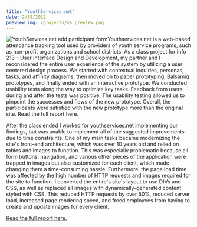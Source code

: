 ```yaml
---
title: "YouthServices.net"
date: 2/19/2012
preview_img: /projects/ys_preview.png
---
```


![YouthServices.net add participant form](/projects/ys_add_part_current.png)Youthservices.net is a web-based attendance tracking tool used by providers of youth service programs, such as non-profit organizations and school districts. As a class project for Info 213 – User Interface Design and Development, my partner and I reconsidered the entire user experience of the system by utilizing a user centered design process. We started with contextual inquiries, personas, tasks, and affinity diagrams, then moved on to paper prototyping, Balsamiq prototypes, and finally ended with an interactive prototype. We conducted usability tests along the way to optimize key tasks. Feedback from users during and after the tests was positive. The usability testing allowed us to pinpoint the successes and flaws of the new prototype. Overall, the participants were satisfied with the new prototype more than the original site. Read the full report here.

After the class ended I worked for youthservices.net implementing our findings, but was unable to implement all of the suggested improvements due to time constraints. One of my main tasks became modernizing the site's front-end architecture, which was over 10 years old and relied on tables and images to function. This was especially problematic because all form buttons, navigation, and various other pieces of the application were trapped in images but also customized for each client, which made changing them a time-consuming hassle. Furthermore, the page load time was affected by the high number of HTTP requests and images required for the site to function. I converted the entire's site's layout to use DIVs and CSS, as well as replaced all images with dynamically-generated content styled with CSS. This reduced HTTP requests by over 50%, reduced server load, increased page rendering speed, and freed employees from having to create and update images for every client.

[Read the full report here.](https://dl.dropbox.com/u/13747810/Portfolio/YouthServices_Final_Report.pdf)
